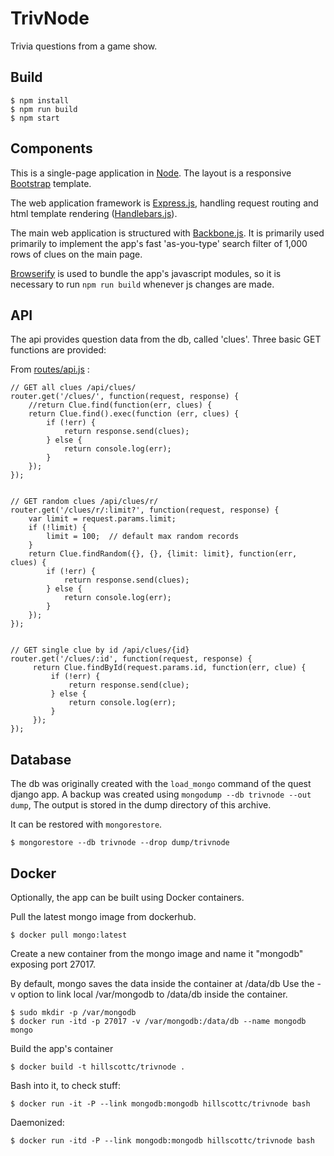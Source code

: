 # TrivNode

Trivia questions from a game show. 

## Build

    $ npm install
    $ npm run build
    $ npm start

## Components
This is a single-page application in [Node](https://nodejs.org/). 
The layout is a responsive [Bootstrap](http://getbootstrap.com/) template.

The web application framework is [Express.js](http://expressjs.com/), handling request routing 
and html template rendering ([Handlebars.js](http://handlebarsjs.com/)). 

The main web application is structured with [Backbone.js](http://backbonejs.org/). It is primarily used primarily 
to implement the app's fast 'as-you-type' search filter of 1,000 rows of clues on the main page. 

[Browserify](http://browserify.org/) is used to bundle the app's javascript modules, 
so it is necessary to run `npm run build` whenever js changes are made. 


## API
The api provides question data from the db, called 'clues'. Three basic GET functions are provided:

From [routes/api.js](routes/api.js) :

    // GET all clues /api/clues/
    router.get('/clues/', function(request, response) {
        //return Clue.find(function(err, clues) {
        return Clue.find().exec(function (err, clues) {
            if (!err) {
                return response.send(clues);
            } else {
                return console.log(err);
            }
        });
    });
    
    
    // GET random clues /api/clues/r/
    router.get('/clues/r/:limit?', function(request, response) {
        var limit = request.params.limit;
        if (!limit) {
            limit = 100;  // default max random records
        }
        return Clue.findRandom({}, {}, {limit: limit}, function(err, clues) {
            if (!err) {
                return response.send(clues);
            } else {
                return console.log(err);
            }
        });
    });
    
    
    // GET single clue by id /api/clues/{id}
    router.get('/clues/:id', function(request, response) {
         return Clue.findById(request.params.id, function(err, clue) {
             if (!err) {
                 return response.send(clue);
             } else {
                 return console.log(err);
             }
         });
    });

## Database
The db was originally created with the `load_mongo` command of the quest django app.
A backup was created using `mongodump --db trivnode --out dump`, The output is stored 
in the dump directory of this archive.
 
It can be restored with `mongorestore`.

    $ mongorestore --db trivnode --drop dump/trivnode
    

## Docker
Optionally, the app can be built using Docker containers. 

Pull the latest mongo image from dockerhub.

    $ docker pull mongo:latest

Create a new container from the mongo image and name it "mongodb" exposing port 27017. 


By default, mongo saves the data inside the container at /data/db
Use the -v option to link local /var/mongodb to /data/db inside the container. 

    $ sudo mkdir -p /var/mongodb
    $ docker run -itd -p 27017 -v /var/mongodb:/data/db --name mongodb mongo


Build the app's container

    $ docker build -t hillscottc/trivnode .

Bash into it, to check stuff:

    $ docker run -it -P --link mongodb:mongodb hillscottc/trivnode bash

Daemonized:

    $ docker run -itd -P --link mongodb:mongodb hillscottc/trivnode bash

